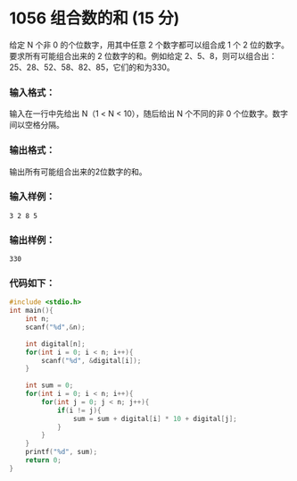 # 1056 组合数的和 (15 分)
给定 N 个非 0 的个位数字，用其中任意 2 个数字都可以组合成 1 个 2 位的数字。要求所有可能组合出来的 2 位数字的和。例如给定 2、5、8，则可以组合出：25、28、52、58、82、85，它们的和为330。
### 输入格式：
输入在一行中先给出 N（1 < N < 10），随后给出 N 个不同的非 0 个位数字。数字间以空格分隔。
### 输出格式：
输出所有可能组合出来的2位数字的和。
### 输入样例：
```
3 2 8 5
```
### 输出样例：
```
330
```
### 代码如下：
```c
#include <stdio.h>
int main(){
    int n;
    scanf("%d",&n);
    
    int digital[n];
    for(int i = 0; i < n; i++){
        scanf("%d", &digital[i]);
    }
    
    int sum = 0;
    for(int i = 0; i < n; i++){
        for(int j = 0; j < n; j++){
            if(i != j){
                sum = sum + digital[i] * 10 + digital[j];
            }
        }
    }
    printf("%d", sum);
    return 0;
}
```